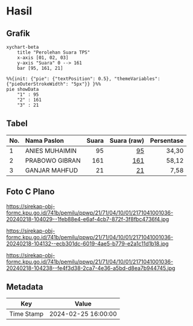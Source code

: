 # Hasil

## Grafik

```mermaid
xychart-beta
    title "Perolehan Suara TPS"
    x-axis [01, 02, 03]
    y-axis "Suara" 0 --> 161
    bar [95, 161, 21]
```

```mermaid
%%{init: {"pie": {"textPosition": 0.5}, "themeVariables": {"pieOuterStrokeWidth": "5px"}} }%%
pie showData
    "1" : 95
    "2" : 161
    "3" : 21
```

## Tabel

| No. | Nama Paslon    | Suara | Suara (raw) | Persentase |
|:--- |:-------------- | -----:| -----------:| ----------:|
| 1   | ANIES MUHAIMIN | 95    | [95][p-1]   | 34,30      |
| 2   | PRABOWO GIBRAN | 161   | [161][p-2]  | 58,12      |
| 3   | GANJAR MAHFUD  | 21    | [21][p-3]   | 7,58       |


[p-1]: https://github.com/gigit-pemilu/pemilu-2024-21-kepulauan-riau/blob/main/pilpres/hitung-suara/sub/21-kepulauan-riau/sub/71-kota-batam/sub/04-nongsa/sub/1001-sambau/sub/036-tps/sub/paslon-1.txt
[p-2]: https://github.com/gigit-pemilu/pemilu-2024-21-kepulauan-riau/blob/main/pilpres/hitung-suara/sub/21-kepulauan-riau/sub/71-kota-batam/sub/04-nongsa/sub/1001-sambau/sub/036-tps/sub/paslon-2.txt
[p-3]: https://github.com/gigit-pemilu/pemilu-2024-21-kepulauan-riau/blob/main/pilpres/hitung-suara/sub/21-kepulauan-riau/sub/71-kota-batam/sub/04-nongsa/sub/1001-sambau/sub/036-tps/sub/paslon-3.txt

## Foto C Plano

https://sirekap-obj-formc.kpu.go.id/741b/pemilu/ppwp/21/71/04/10/01/2171041001036-20240218-104029--1feb88e4-e6af-4cb7-872f-3f8fbc4736f4.jpg

https://sirekap-obj-formc.kpu.go.id/741b/pemilu/ppwp/21/71/04/10/01/2171041001036-20240218-104132--ecb301dc-6019-4ae5-b779-e2a1c11d1b18.jpg

https://sirekap-obj-formc.kpu.go.id/741b/pemilu/ppwp/21/71/04/10/01/2171041001036-20240218-104238--fe4f3d38-2ca7-4e36-a5bd-d8ea7b944745.jpg


## Metadata

| Key        | Value               |
| ---------- | ------------------- |
| Time Stamp | 2024-02-25 16:00:00 |



